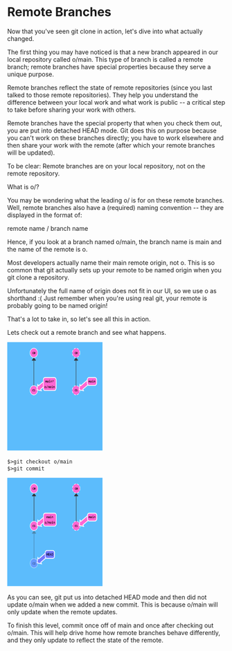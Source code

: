 # Remote Branches

Now that you've seen git clone in action, let's dive into what actually changed.

The first thing you may have noticed is that a new branch appeared in our local repository called o/main. This type of branch is called a remote branch; remote branches have special properties because they serve a unique purpose.

Remote branches reflect the state of remote repositories (since you last talked to those remote repositories). They help you understand the difference between your local work and what work is public -- a critical step to take before sharing your work with others.

Remote branches have the special property that when you check them out, you are put into detached HEAD mode. Git does this on purpose because you can't work on these branches directly; you have to work elsewhere and then share your work with the remote (after which your remote branches will be updated).

To be clear: Remote branches are on your local repository, not on the remote repository.

What is o/?

You may be wondering what the leading o/ is for on these remote branches. Well, remote branches also have a (required) naming convention -- they are displayed in the format of:

remote name / branch name

Hence, if you look at a branch named o/main, the branch name is main and the name of the remote is o.

Most developers actually name their main remote origin, not o. This is so common that git actually sets up your remote to be named origin when you git clone a repository.

Unfortunately the full name of origin does not fit in our UI, so we use o as shorthand :( Just remember when you're using real git, your remote is probably going to be named origin!

That's a lot to take in, so let's see all this in action.


Lets check out a remote branch and see what happens.

<img src="pics/task2_1.png" width="220" height="250"/>

``` 
$>git checkout o/main
$>git commit
```

<img src="pics/task2_2.png" width="220" height="250"/>



As you can see, git put us into detached HEAD mode and then did not update o/main when we added a new commit. This is because o/main will only update when the remote updates.

To finish this level, commit once off of main and once after checking out o/main. This will help drive home how remote branches behave differently, and they only update to reflect the state of the remote.
